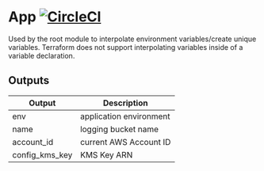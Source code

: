 # App [![CircleCI](https://circleci.com/gh/GSA/grace-logging.svg?style=svg&circle-token=fe4919d129e0a79d08448086f540b960a845a4b2)](https://circleci.com/gh/GSA/grace-logging)

Used by the root module to interpolate environment variables/create unique variables. Terraform does not support interpolating variables inside of a variable declaration.



## Outputs

| Output                     | Description               |
|--------------------------------|---------------------------|
| env    | application environment         |
| name   | logging bucket name         |
| account_id   | current AWS Account ID         |
| config_kms_key   | KMS Key ARN         |
